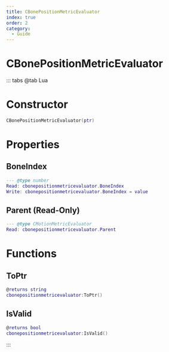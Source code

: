 ```yaml
---
title: CBonePositionMetricEvaluator
index: true
order: 2
category:
  - Guide
---
```


# CBonePositionMetricEvaluator

::: tabs
@tab Lua
# Constructor
```lua
CBonePositionMetricEvaluator(ptr)
```
# Properties
## BoneIndex 
```lua
--- @type number
Read: cbonepositionmetricevaluator.BoneIndex
Write: cbonepositionmetricevaluator.BoneIndex = value
```
## Parent (Read-Only)
```lua
--- @type CMotionMetricEvaluator
Read: cbonepositionmetricevaluator.Parent
```
# Functions
## ToPtr
```lua
@returns string
cbonepositionmetricevaluator:ToPtr()
```
## IsValid
```lua
@returns bool
cbonepositionmetricevaluator:IsValid()
```

:::